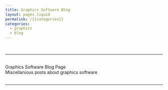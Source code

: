 ```yaml
---
title: Graphics Software Blog
layout: pages.liquid
permalink: /{{categories}}
categories: 
  - graphics
  - blog
---
```


<br>
<hr>
<br>
<div class = "title">
Graphics Software Blog Page
</div>
<div class = "page-summary">
Miscellanious posts about graphics software
</div>
<br>
<hr>
